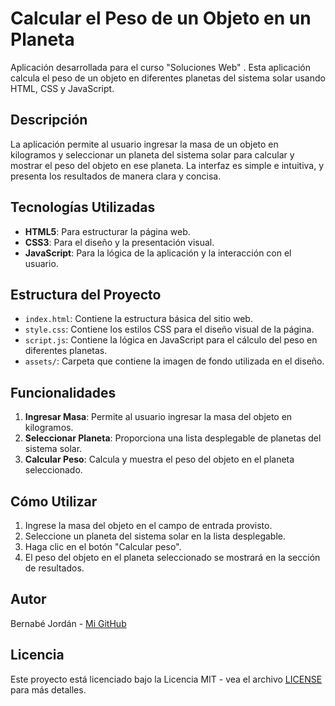 # Calcular el Peso de un Objeto en un Planeta

Aplicación desarrollada para el curso "Soluciones Web" . Esta aplicación calcula el peso de un objeto en diferentes planetas del sistema solar usando HTML, CSS y JavaScript.

## Descripción

La aplicación permite al usuario ingresar la masa de un objeto en kilogramos y seleccionar un planeta del sistema solar para calcular y mostrar el peso del objeto en ese planeta. La interfaz es simple e intuitiva, y presenta los resultados de manera clara y concisa.

## Tecnologías Utilizadas

- **HTML5**: Para estructurar la página web.
- **CSS3**: Para el diseño y la presentación visual.
- **JavaScript**: Para la lógica de la aplicación y la interacción con el usuario.

## Estructura del Proyecto

- `index.html`: Contiene la estructura básica del sitio web.
- `style.css`: Contiene los estilos CSS para el diseño visual de la página.
- `script.js`: Contiene la lógica en JavaScript para el cálculo del peso en diferentes planetas.
- `assets/`: Carpeta que contiene la imagen de fondo utilizada en el diseño.

## Funcionalidades

1. **Ingresar Masa**: Permite al usuario ingresar la masa del objeto en kilogramos.
2. **Seleccionar Planeta**: Proporciona una lista desplegable de planetas del sistema solar.
3. **Calcular Peso**: Calcula y muestra el peso del objeto en el planeta seleccionado.

## Cómo Utilizar

1. Ingrese la masa del objeto en el campo de entrada provisto.
2. Seleccione un planeta del sistema solar en la lista desplegable.
3. Haga clic en el botón "Calcular peso".
4. El peso del objeto en el planeta seleccionado se mostrará en la sección de resultados.

## Autor

Bernabé Jordán - [Mi GitHub](https://github.com/bernydevpe)

## Licencia

Este proyecto está licenciado bajo la Licencia MIT - vea el archivo [LICENSE](LICENSE) para más detalles.

